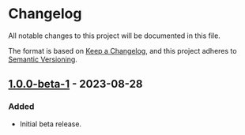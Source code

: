 # Changelog

All notable changes to this project will be documented in this file.

The format is based on [Keep a Changelog](https://keepachangelog.com/en/1.1.0/),
and this project adheres to [Semantic Versioning](https://semver.org/spec/v2.0.0.html).

## [1.0.0-beta-1] - 2023-08-28

### Added

- Initial beta release.

[1.0.0-beta-1]: https://github.com/dunkelbraun/monolayer/releases/tag/create-monolayer-1.0.0-beta-1
